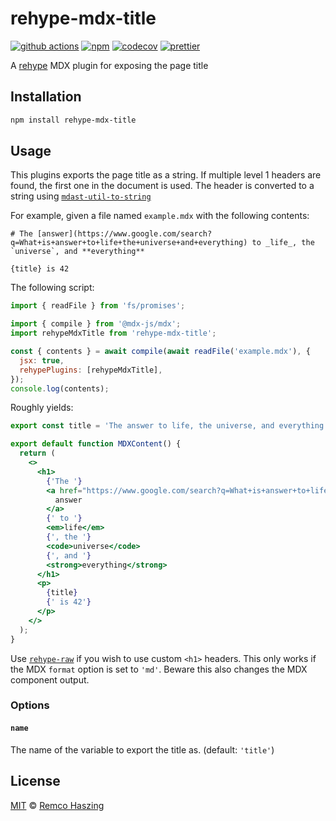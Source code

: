 # rehype-mdx-title

[![github actions](https://github.com/remcohaszing/rehype-mdx-title/actions/workflows/ci.yml/badge.svg)](https://github.com/remcohaszing/rehype-mdx-title/actions/workflows/ci.yml)
[![npm](https://img.shields.io/npm/v/rehype-mdx-title)](https://www.npmjs.com/package/rehype-mdx-title)
[![codecov](https://codecov.io/gh/remcohaszing/rehype-mdx-title/branch/main/graph/badge.svg)](https://codecov.io/gh/remcohaszing/rehype-mdx-title)
[![prettier](https://img.shields.io/badge/code_style-prettier-ff69b4.svg)](https://prettier.io)

A [rehype](https://github.com/rehypejs/rehype) MDX plugin for exposing the page title

## Installation

```sh
npm install rehype-mdx-title
```

## Usage

This plugins exports the page title as a string. If multiple level 1 headers are found, the first
one in the document is used. The header is converted to a string using
[`mdast-util-to-string`](https://github.com/syntax-tree/mdast-util-to-string#readme)

For example, given a file named `example.mdx` with the following contents:

```mdx
# The [answer](https://www.google.com/search?q=What+is+answer+to+life+the+universe+and+everything) to _life_, the `universe`, and **everything**

{title} is 42
```

The following script:

```js
import { readFile } from 'fs/promises';

import { compile } from '@mdx-js/mdx';
import rehypeMdxTitle from 'rehype-mdx-title';

const { contents } = await compile(await readFile('example.mdx'), {
  jsx: true,
  rehypePlugins: [rehypeMdxTitle],
});
console.log(contents);
```

Roughly yields:

```jsx
export const title = 'The answer to life, the universe, and everything';

export default function MDXContent() {
  return (
    <>
      <h1>
        {'The '}
        <a href="https://www.google.com/search?q=What+is+answer+to+life+the+universe+and+everything">
          answer
        </a>
        {' to '}
        <em>life</em>
        {', the '}
        <code>universe</code>
        {', and '}
        <strong>everything</strong>
      </h1>
      <p>
        {title}
        {' is 42'}
      </p>
    </>
  );
}
```

Use [`rehype-raw`](https://github.com/rehypejs/rehype-raw) if you wish to use custom `<h1>` headers.
This only works if the MDX `format` option is set to `'md'`. Beware this also changes the MDX
component output.

### Options

#### `name`

The name of the variable to export the title as. (default: `'title'`)

## License

[MIT](LICENSE.md) © [Remco Haszing](https://github.com/remcohaszing)
